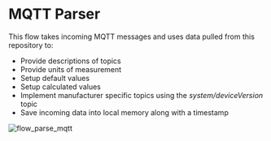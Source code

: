 # MQTT Parser

This flow takes incoming MQTT messages and uses data pulled from this repository to:

* Provide descriptions of topics
* Provide units of measurement
* Setup default values
* Setup calculated values
* Implement manufacturer specific topics using the *system/deviceVersion* topic
* Save incoming data into local memory along with a timestamp

![flow_parse_mqtt](https://www.heatweb.co.uk/w/images/4/48/Mqttparse.jpg)
